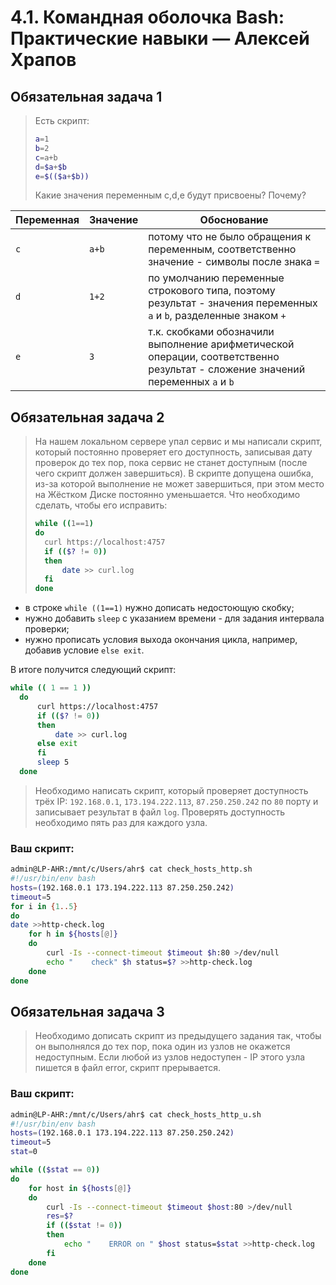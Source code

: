# 4.1. Командная оболочка Bash: Практические навыки  — Алексей Храпов

## Обязательная задача 1

> Есть скрипт:
> ```bash
> a=1
> b=2
> c=a+b
> d=$a+$b
> e=$(($a+$b))
> ```
> Какие значения переменным c,d,e будут присвоены? Почему?

| Переменная  | Значение | Обоснование |
| ------------- | ------------- | ------------- |
| `c`  | `a+b`  | потому что не было обращения к переменным, соответственно значение - символы после знака `=` |
| `d`  | `1+2`  | по умолчанию переменные строкового типа, поэтому результат - значения переменных `a` и `b`, разделенные знаком `+` |
| `e`  | `3`  | т.к. скобками обозначили выполнение арифметической операции, соответственно результат - сложение значений переменных `a` и `b` |


## Обязательная задача 2
> На нашем локальном сервере упал сервис и мы написали скрипт, который постоянно проверяет его доступность, записывая дату проверок до тех пор, пока сервис не станет доступным (после чего скрипт должен завершиться). В скрипте допущена ошибка, из-за которой выполнение не может завершиться, при этом место на Жёстком Диске постоянно уменьшается. Что необходимо сделать, чтобы его исправить:
> ```bash
> while ((1==1)
> do
> 	curl https://localhost:4757
> 	if (($? != 0))
> 	then
> 		date >> curl.log
> 	fi
> done
> ```
 - в строке `while ((1==1)` нужно дописать недостоющую скобку;
 - нужно добавить `sleep` с указанием времени - для задания интервала проверки;
 - нужно прописать условия выхода окончания цикла, например, добавив условие `else exit`.

В итоге получится следующий скрипт:
```bash
while (( 1 == 1 ))
  do
      curl https://localhost:4757
      if (($? != 0))
      then
          date >> curl.log
      else exit
      fi
      sleep 5
  done
```
> Необходимо написать скрипт, который проверяет доступность трёх IP: `192.168.0.1`, `173.194.222.113`, `87.250.250.242` по `80` порту и записывает результат в файл `log`. Проверять доступность необходимо пять раз для каждого узла.

### Ваш скрипт:
```bash
admin@LP-AHR:/mnt/c/Users/ahr$ cat check_hosts_http.sh
#!/usr/bin/env bash
hosts=(192.168.0.1 173.194.222.113 87.250.250.242)
timeout=5
for i in {1..5}
do
date >>http-check.log
    for h in ${hosts[@]}
    do
        curl -Is --connect-timeout $timeout $h:80 >/dev/null
        echo "    check" $h status=$? >>http-check.log
    done
done
```

## Обязательная задача 3
> Необходимо дописать скрипт из предыдущего задания так, чтобы он выполнялся до тех пор, пока один из узлов не окажется недоступным. Если любой из узлов недоступен - IP этого узла пишется в файл error, скрипт прерывается.

### Ваш скрипт:
```bash
admin@LP-AHR:/mnt/c/Users/ahr$ cat check_hosts_http_u.sh
#!/usr/bin/env bash
hosts=(192.168.0.1 173.194.222.113 87.250.250.242)
timeout=5
stat=0

while (($stat == 0))
do
    for host in ${hosts[@]}
    do
        curl -Is --connect-timeout $timeout $host:80 >/dev/null
        res=$?
        if (($stat != 0))
        then
            echo "    ERROR on " $host status=$stat >>http-check.log
        fi
    done
done
```